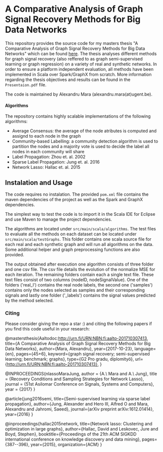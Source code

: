 # A Comparative Analysis of Graph Signal Recovery Methods for Big Data Networks #

This repository provides the source code for my masters thesis "A Comparative 
Analysis of Graph Signal Recovery Methods for Big Data Networks" which can be
found [here](http://urn.fi/URN:NBN:fi:aalto-201710307413). The thesis analyses
different methods for graph signal recovery (also reffered to as graph semi-supervised learning or graph regression) on a variety of real and synthetic networks. In order to 
ensure a platform independent evaluation, all methods have been 
implemented in Scala over Spark/GraphX from scratch. More information regarding
the thesis objectives and results can be found in the `Presentaion.pdf` file. 

The code is maintained by Alexandru Mara (alexandru.mara(at)ugent.be).

#### Algorithms ####
The repository contains highly scalable implementations of the following algorithms:

* Average Consensus: the average of the node atributes is computed and assignd to each node in the graph
* Community-based Labelling: a community detection algorithm is used to partition the nodes and a majority vote is used to decide the label all nodes in each community will share
* Label Propagation: Zhou et. al. 2002
* Sparse Label Propagation: Jung et. al. 2016
* Network Lasso: Hallac et. al. 2015

## Instalation and Usage ##

The code requires no instalation. The provided `pom.xml` file contains the maven
dependencies of the project as well as the Spark and GraphX dependencies.

The simplest way to test the code is to import it in the Scala IDE for Eclipse
and use Maven to manage the project dependencies. 

The algorithms are located under `src/main/scala/algorithms`. The test files
to evaluate all the methods on each dataset can be located under 
`src/main/scala/testGraphs`. This folder contains one scala source file for each
real and each synthetic graph and will run all algorithms on the data. Some additional helper and graph preprocessing functions are also provided.

The output obtained after execution one algorithm consists of three folder and
one csv file. The csv file details the evolution of the normalize MSE for each iteration.
The remaining folders contain each a single text file. These text files consist of two
columns (nodeID, nodeSignalValue). One of the folders ('real_l') contains the real node
 labels, the second one ('samples') contains only the nodes selected as samples and their corresponding signals and lastly one folder ('_labels') contains the signal values 
predicted by the method selected. 

### Citing ###

Please consider giving the repo a star :) and citing the following papers if you find this code useful in your research:

@mastersthesis{Aaltodoc:http://urn.fi/URN:NBN:fi:aalto-201710307413,
  title={A Comparative Analysis of Graph Signal Recovery Methods for Big Data Networks},
  author={Mara, Alexandru},
  year={2017-10-23},
  language={en},
  pages={45+6},
  keyword={graph signal recovery; semi-supervised learning; benchmark; graphs},
  type={G2 Pro gradu, diplomityö},
  url={http://urn.fi/URN:NBN:fi:aalto-201710307413},
}

@INPROCEEDINGS{nlassoMaraJung, 
  author = {A.\ Mara and A.\ Jung}, 
  title = {Recovery Conditions and Sampling Strategies for Network Lasso},
  journal = {51st Asilomar Conference on Signals, Systems and Computers}, 
  year = {2017}
}

@article{jung2016semi,
  title={Semi-supervised learning via sparse label propagation},
  author={Jung, Alexander and Hero III, Alfred O and Mara, Alexandru and Jahromi, Saeed},
  journal={arXiv preprint arXiv:1612.01414},
  year={2016}
}

@inproceedings{hallac2015network,
  title={Network lasso: Clustering and optimization in large graphs},
  author={Hallac, David and Leskovec, Jure and Boyd, Stephen},
  booktitle={Proceedings of the 21th ACM SIGKDD international conference on knowledge discovery and data mining},
  pages={387--396},
  year={2015},
  organization={ACM}
}




